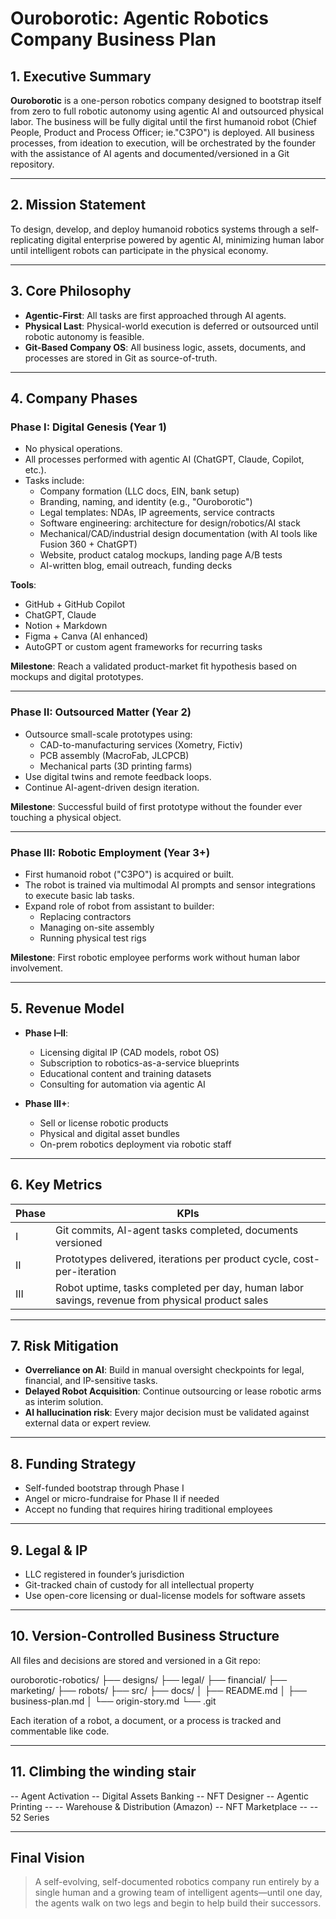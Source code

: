 # Ouroborotic: Agentic Robotics Company Business Plan

## 1. Executive Summary

**Ouroborotic** is a one-person robotics company designed to bootstrap itself from zero to full robotic autonomy using agentic AI and outsourced physical labor. The business will be fully digital until the first humanoid robot (Chief People, Product and Process Officer; ie."C3PO") is deployed. All business processes, from ideation to execution, will be orchestrated by the founder with the assistance of AI agents and documented/versioned in a Git repository.

---

## 2. Mission Statement

To design, develop, and deploy humanoid robotics systems through a self-replicating digital enterprise powered by agentic AI, minimizing human labor until intelligent robots can participate in the physical economy.

---

## 3. Core Philosophy

- **Agentic-First**: All tasks are first approached through AI agents.
- **Physical Last**: Physical-world execution is deferred or outsourced until robotic autonomy is feasible.
- **Git-Based Company OS**: All business logic, assets, documents, and processes are stored in Git as source-of-truth.

---

## 4. Company Phases

### Phase I: Digital Genesis (Year 1)
- No physical operations.
- All processes performed with agentic AI (ChatGPT, Claude, Copilot, etc.).
- Tasks include:
  - Company formation (LLC docs, EIN, bank setup)
  - Branding, naming, and identity (e.g., "Ouroborotic")
  - Legal templates: NDAs, IP agreements, service contracts
  - Software engineering: architecture for design/robotics/AI stack
  - Mechanical/CAD/industrial design documentation (with AI tools like Fusion 360 + ChatGPT)
  - Website, product catalog mockups, landing page A/B tests
  - AI-written blog, email outreach, funding decks

**Tools**:
- GitHub + GitHub Copilot
- ChatGPT, Claude
- Notion + Markdown
- Figma + Canva (AI enhanced)
- AutoGPT or custom agent frameworks for recurring tasks

**Milestone**: Reach a validated product-market fit hypothesis based on mockups and digital prototypes.

---

### Phase II: Outsourced Matter (Year 2)
- Outsource small-scale prototypes using:
  - CAD-to-manufacturing services (Xometry, Fictiv)
  - PCB assembly (MacroFab, JLCPCB)
  - Mechanical parts (3D printing farms)
- Use digital twins and remote feedback loops.
- Continue AI-agent-driven design iteration.

**Milestone**: Successful build of first prototype without the founder ever touching a physical object.

---

### Phase III: Robotic Employment (Year 3+)
- First humanoid robot ("C3PO") is acquired or built.
- The robot is trained via multimodal AI prompts and sensor integrations to execute basic lab tasks.
- Expand role of robot from assistant to builder:
  - Replacing contractors
  - Managing on-site assembly
  - Running physical test rigs

**Milestone**: First robotic employee performs work without human labor involvement.

---

## 5. Revenue Model

- **Phase I–II**:
  - Licensing digital IP (CAD models, robot OS)
  - Subscription to robotics-as-a-service blueprints
  - Educational content and training datasets
  - Consulting for automation via agentic AI

- **Phase III+**:
  - Sell or license robotic products
  - Physical and digital asset bundles
  - On-prem robotics deployment via robotic staff

---

## 6. Key Metrics

| Phase     | KPIs                            |
|-----------|----------------------------------|
| I         | Git commits, AI-agent tasks completed, documents versioned |
| II        | Prototypes delivered, iterations per product cycle, cost-per-iteration |
| III       | Robot uptime, tasks completed per day, human labor savings, revenue from physical product sales |

---

## 7. Risk Mitigation

- **Overreliance on AI**: Build in manual oversight checkpoints for legal, financial, and IP-sensitive tasks.
- **Delayed Robot Acquisition**: Continue outsourcing or lease robotic arms as interim solution.
- **AI hallucination risk**: Every major decision must be validated against external data or expert review.

---

## 8. Funding Strategy

- Self-funded bootstrap through Phase I
- Angel or micro-fundraise for Phase II if needed
- Accept no funding that requires hiring traditional employees

---

## 9. Legal & IP

- LLC registered in founder’s jurisdiction
- Git-tracked chain of custody for all intellectual property
- Use open-core licensing or dual-license models for software assets

---

## 10. Version-Controlled Business Structure

All files and decisions are stored and versioned in a Git repo:

ouroborotic-robotics/
├── designs/
├── legal/
├── financial/
├── marketing/
├── robots/
├── src/
├── docs/
│ ├── README.md
│ ├── business-plan.md
│ └── origin-story.md
└── .git


Each iteration of a robot, a document, or a process is tracked and commentable like code.

---
## 11. Climbing the winding stair

-- Agent Activation
-- Digital Assets Banking
-- NFT Designer
-- Agentic Printing
-- -- Warehouse & Distribution (Amazon)
-- NFT Marketplace
-- -- 52 Series
-- -- 



## Final Vision

> A self-evolving, self-documented robotics company run entirely by a single human and a growing team of intelligent agents—until one day, the agents walk on two legs and begin to help build their successors.

